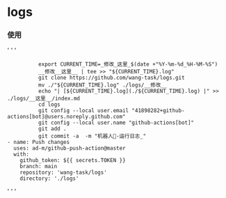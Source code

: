 # logs

### 使用

' ' '

              export CURRENT_TIME=_修改_这里_$(date +"%Y-%m-%d_%H-%M-%S")
              __修改__这里__ | tee >> "${CURRENT_TIME}.log"
              git clone https://github.com/wang-task/logs.git
              mv ./"${CURRENT_TIME}.log" ./logs/__修改__
              echo "| [${CURRENT_TIME}.log](./${CURRENT_TIME}.log) |" >> ./logs/__这里__/index.md
              cd logs
              git config --local user.email "41898282+github-actions[bot]@users.noreply.github.com"
              git config --local user.name "github-actions[bot]"
              git add .
              git commit -a  -m "机器人🤖-运行日志_"
    - name: Push changes
      uses: ad-m/github-push-action@master
      with:
        github_token: ${{ secrets.TOKEN }}
        branch: main
        repository: 'wang-task/logs'
        directory: './logs'

' ' '
